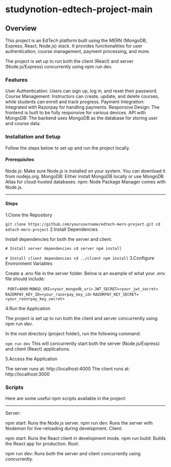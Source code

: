 # studynotion-edtech-project-main
## Overview
This project is an EdTech platform built using the MERN (MongoDB, Express, React, Node.js) stack. It provides functionalities for user authentication, course management, payment processing, and more.

The project is set up to run both the client (React) and server (Node.js/Express) concurrently using npm run dev.
### Features
User Authentication: Users can sign up, log in, and reset their password.
Course Management: Instructors can create, update, and delete courses, while students can enroll and track progress.
Payment Integration: Integrated with Razorpay for handling payments.
Responsive Design: The frontend is built to be fully responsive for various devices.
API with MongoDB: The backend uses MongoDB as the database for storing user and course data.

### Installation and Setup
Follow the steps below to set up and run the project locally.

#### Prerequisites
Node.js: Make sure Node.js is installed on your system. You can download it from nodejs.org.
MongoDB: Either install MongoDB locally or use MongoDB Atlas for cloud-hosted databases.
npm: Node Package Manager comes with Node.js.
______
#### Steps
1.Clone the Repository


`git clone https://github.com/yourusername/edtech-mern-project.git
cd edtech-mern-project`
2.Install Dependencies

Install dependencies for both the server and client.


`# Install server dependencies
cd server
npm install`

`# Install client dependencies
cd ../client
npm install`
3.Configure Environment Variables

Create a .env file in the server folder. Below is an example of what your .env file should include:

`
PORT=4000`
`MONGO_URI=<your_mongodb_uri>`
`JWT_SECRET=<your_jwt_secret>`
`RAZORPAY_KEY_ID=<your_razorpay_key_id>`
`RAZORPAY_KEY_SECRET=<your_razorpay_key_secret>`

4.Run the Application

The project is set up to run both the client and server concurrently using npm run dev.

In the root directory (project folder), run the following command:


`npm run dev`
This will concurrently start both the server (Node.js/Express) and client (React) applications.

5.Access the Application

The server runs at: http://localhost:4000
The client runs at: http://localhost:3000
### Scripts
Here are some useful npm scripts available in the project:
________
Server:

npm start: Runs the Node.js server.
npm run dev: Runs the server with Nodemon for live-reloading during development.
Client:

npm start: Runs the React client in development mode.
npm run build: Builds the React app for production.
Root:

npm run dev: Runs both the server and client concurrently using concurrently.
